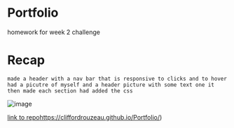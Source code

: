 # Portfolio

homework for week 2 challenge

# Recap

```
made a header with a nav bar that is responsive to clicks and to hover
had a picutre of myself and a header picture with some text one it
then made each section had added the css
```

![image](https://github.com/cliffordrouzeau/Portfolio/assets/142095138/cc387156-e7da-4d53-aa3b-1ed629a0f6ee)


[link to repo](https://cliffordrouzeau.github.io/Portfolio/)https://cliffordrouzeau.github.io/Portfolio/)
